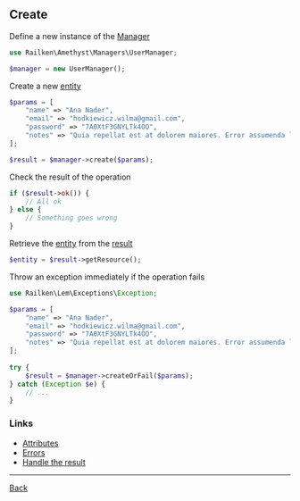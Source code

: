 ## Create

Define a new instance of the [Manager](manager.md)

```php
use Railken\Amethyst\Managers\UserManager;

$manager = new UserManager();
```

Create a new [entity](model.md)

```php
$params = [
    "name" => "Ana Nader",
    "email" => "hodkiewicz.wilma@gmail.com",
    "password" => "7A0XtF3GNYLTk4OO",
    "notes" => "Quia repellat est at dolorem maiores. Error assumenda libero enim odio. Molestiae labore repellat nisi sit aut ullam quasi. Reprehenderit et quo at veritatis suscipit."
];

$result = $manager->create($params);
```

Check the result of the operation

```php
if ($result->ok()) {
    // All ok
} else {
    // Something goes wrong
}
```

Retrieve the [entity](model.md) from the [result](result.md)

```php
$entity = $result->getResource();
```

Throw an exception immediately if the operation fails

```php
use Railken\Lem\Exceptions\Exception;

$params = [
    "name" => "Ana Nader",
    "email" => "hodkiewicz.wilma@gmail.com",
    "password" => "7A0XtF3GNYLTk4OO",
    "notes" => "Quia repellat est at dolorem maiores. Error assumenda libero enim odio. Molestiae labore repellat nisi sit aut ullam quasi. Reprehenderit et quo at veritatis suscipit."
];
   
try {
    $result = $manager->createOrFail($params);
} catch (Exception $e) {
    // ...
}
```

### Links
* [Attributes](attributes.md)
* [Errors](errors.md)
* [Handle the result](result.md)

---
[Back](index.md)